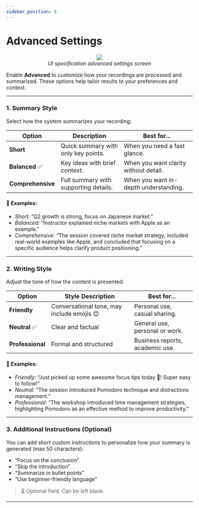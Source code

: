 ```yaml
---
sidebar_position: 8
---
```


# Advanced Settings

<p align="center">
 <img src="https://pub-661d733d32f14d8684c7617d2f2e3372.r2.dev/docs/create_advance.jpg"/>
 <br/>
 <em>UI specification advanced settings screen</em>
</p>

Enable **Advanced** to customize how your recordings are processed and summarized. These options help tailor results to your preferences and context.

---

### 1. Summary Style

Select how the system summarizes your recording:

| Option            | Description                           | Best for...                           |
| ----------------- | ------------------------------------- | ------------------------------------- |
| **Short**         | Quick summary with only key points.   | When you need a fast glance.          |
| **Balanced** ✅   | Key ideas with brief context.         | When you want clarity without detail. |
| **Comprehensive** | Full summary with supporting details. | When you want in-depth understanding. |

#### 📌 Examples:

- _Short:_ “Q2 growth is strong, focus on Japanese market.”
- _Balanced:_ “Instructor explained niche markets with Apple as an example.”
- _Comprehensive:_ “The session covered niche market strategy, included real-world examples like Apple, and concluded that focusing on a specific audience helps clarify product positioning.”

---

### 2. Writing Style

Adjust the tone of how the content is presented:

| Option           | Style Description                          | Best for...                     |
| ---------------- | ------------------------------------------ | ------------------------------- |
| **Friendly**     | Conversational tone, may include emojis 😊 | Personal use, casual sharing.   |
| **Neutral** ✅   | Clear and factual                          | General use, personal or work.  |
| **Professional** | Formal and structured                      | Business reports, academic use. |

#### 📌 Examples:

- _Friendly:_ “Just picked up some awesome focus tips today 🎯! Super easy to follow!”
- _Neutral:_ “The session introduced Pomodoro technique and distractions management.”
- _Professional:_ “The workshop introduced time management strategies, highlighting Pomodoro as an effective method to improve productivity.”

---

### 3. Additional Instructions (Optional)

You can add short custom instructions to personalize how your summary is generated (max 50 characters):

- “Focus on the conclusion”
- “Skip the introduction”
- “Summarize in bullet points”
- “Use beginner-friendly language”

> ⏳ Optional field. Can be left blank.

---
